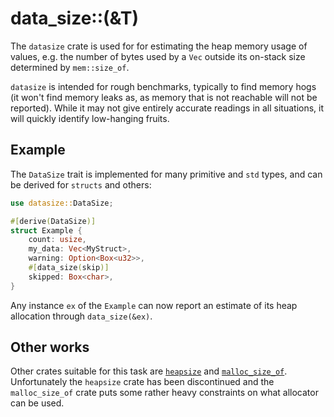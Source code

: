 # data_size::<T>(&T)

The `datasize` crate is used for for estimating the heap memory usage of values, e.g. the number of bytes used by a `Vec` outside its on-stack size determined by `mem::size_of`.

`datasize` is intended for rough benchmarks, typically to find memory hogs (it won't find memory leaks as, as memory that is not reachable will not be reported). While it may not give entirely accurate readings in all situations, it will quickly identify low-hanging fruits.

## Example

The `DataSize` trait is implemented for many primitive and `std` types, and can be derived for `structs` and others:

```rust
use datasize::DataSize;

#[derive(DataSize)]
struct Example {
    count: usize,
    my_data: Vec<MyStruct>,
    warning: Option<Box<u32>>,
    #[data_size(skip)]
    skipped: Box<char>,
}
```

Any instance `ex` of the `Example` can now report an estimate of its heap allocation through `data_size(&ex)`.

## Other works

Other crates suitable for this task are [`heapsize`](https://docs.rs/heapsize/) and [`malloc_size_of`](https://github.com/servo/servo/tree/faf3a183f3755a9986ec4379abadf3523bd8b3c0/components/malloc_size_of). Unfortunately the `heapsize` crate has been discontinued and the `malloc_size_of` crate puts some rather heavy constraints on what allocator can be used.

